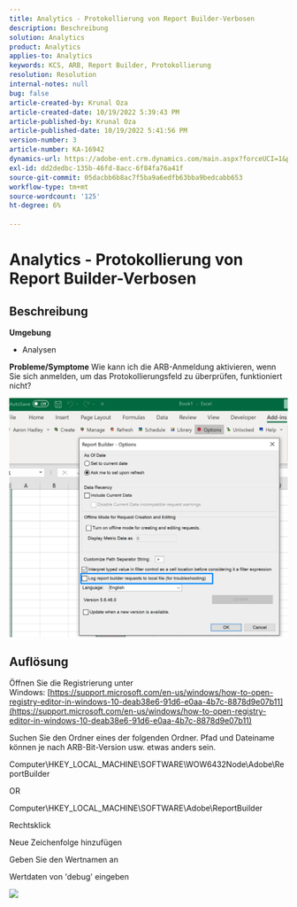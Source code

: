 ```yaml
---
title: Analytics - Protokollierung von Report Builder-Verbosen
description: Beschreibung
solution: Analytics
product: Analytics
applies-to: Analytics
keywords: KCS, ARB, Report Builder, Protokollierung
resolution: Resolution
internal-notes: null
bug: false
article-created-by: Krunal Oza
article-created-date: 10/19/2022 5:39:43 PM
article-published-by: Krunal Oza
article-published-date: 10/19/2022 5:41:56 PM
version-number: 3
article-number: KA-16942
dynamics-url: https://adobe-ent.crm.dynamics.com/main.aspx?forceUCI=1&pagetype=entityrecord&etn=knowledgearticle&id=591c0901-d54f-ed11-bba2-00224808679b
exl-id: dd2dedbc-135b-46fd-8acc-6f84fa76a41f
source-git-commit: 05dacbb6b8ac7f5ba9a6edfb63bba9bedcabb653
workflow-type: tm+mt
source-wordcount: '125'
ht-degree: 6%

---
```


# Analytics - Protokollierung von Report Builder-Verbosen

## Beschreibung

<b>Umgebung</b>
- Analysen



<b>Probleme/Symptome</b>
Wie kann ich die ARB-Anmeldung aktivieren, wenn Sie sich anmelden, um das Protokollierungsfeld zu überprüfen, funktioniert nicht?



![](assets/___5b1c0901-d54f-ed11-bba2-00224808679b___.png)


## Auflösung




Öffnen Sie die Registrierung unter Windows: [https://support.microsoft.com/en-us/windows/how-to-open-registry-editor-in-windows-10-deab38e6-91d6-e0aa-4b7c-8878d9e07b11](https://support.microsoft.com/en-us/windows/how-to-open-registry-editor-in-windows-10-deab38e6-91d6-e0aa-4b7c-8878d9e07b11)

Suchen Sie den Ordner eines der folgenden Ordner. Pfad und Dateiname können je nach ARB-Bit-Version usw. etwas anders sein.

Computer\HKEY_LOCAL_MACHINE\SOFTWARE\WOW6432Node\Adobe\ReportBuilder

OR

Computer\HKEY_LOCAL_MACHINE\SOFTWARE\Adobe\ReportBuilder

Rechtsklick

Neue Zeichenfolge hinzufügen

Geben Sie den Wertnamen an

Wertdaten von &#39;debug&#39; eingeben

![](assets/066ee289-0b9e-eb11-b1ac-000d3a3684a8.png)
